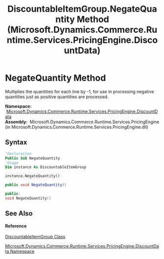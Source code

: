 ﻿---
title: DiscountableItemGroup.NegateQuantity Method  (Microsoft.Dynamics.Commerce.Runtime.Services.PricingEngine.DiscountData)
TOCTitle: NegateQuantity Method
ms:assetid: M:Microsoft.Dynamics.Commerce.Runtime.Services.PricingEngine.DiscountData.DiscountableItemGroup.NegateQuantity
ms:mtpsurl: https://technet.microsoft.com/en-us/library/microsoft.dynamics.commerce.runtime.services.pricingengine.discountdata.discountableitemgroup.negatequantity(v=AX.60)
ms:contentKeyID: 62211881
ms.date: 05/18/2015
mtps_version: v=AX.60
f1_keywords:
- Microsoft.Dynamics.Commerce.Runtime.Services.PricingEngine.DiscountData.DiscountableItemGroup.NegateQuantity
dev_langs:
- CSharp
- C++
- VB
---

# NegateQuantity Method

Multiplies the quantities for each line by -1, for use in processing negative quantities just as positive quantities are processed.

**Namespace:**  [Microsoft.Dynamics.Commerce.Runtime.Services.PricingEngine.DiscountData](microsoft-dynamics-commerce-runtime-services-pricingengine-discountdata-namespace.md)  
**Assembly:**  Microsoft.Dynamics.Commerce.Runtime.Services.PricingEngine (in Microsoft.Dynamics.Commerce.Runtime.Services.PricingEngine.dll)

## Syntax

``` vb
'Declaration
Public Sub NegateQuantity
'Usage
Dim instance As DiscountableItemGroup

instance.NegateQuantity()
```

``` csharp
public void NegateQuantity()
```

``` c++
public:
void NegateQuantity()
```

## See Also

#### Reference

[DiscountableItemGroup Class](discountableitemgroup-class-microsoft-dynamics-commerce-runtime-services-pricingengine-discountdata.md)

[Microsoft.Dynamics.Commerce.Runtime.Services.PricingEngine.DiscountData Namespace](microsoft-dynamics-commerce-runtime-services-pricingengine-discountdata-namespace.md)

